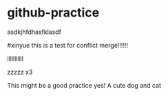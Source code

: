 # github-practice

asdkjhfdhasfklasdf

#xinyue this is a test for conflict merge!!!!!!

lllllllllll

zzzzz
x3

This might be a good practice yes!
A cute dog and cat

